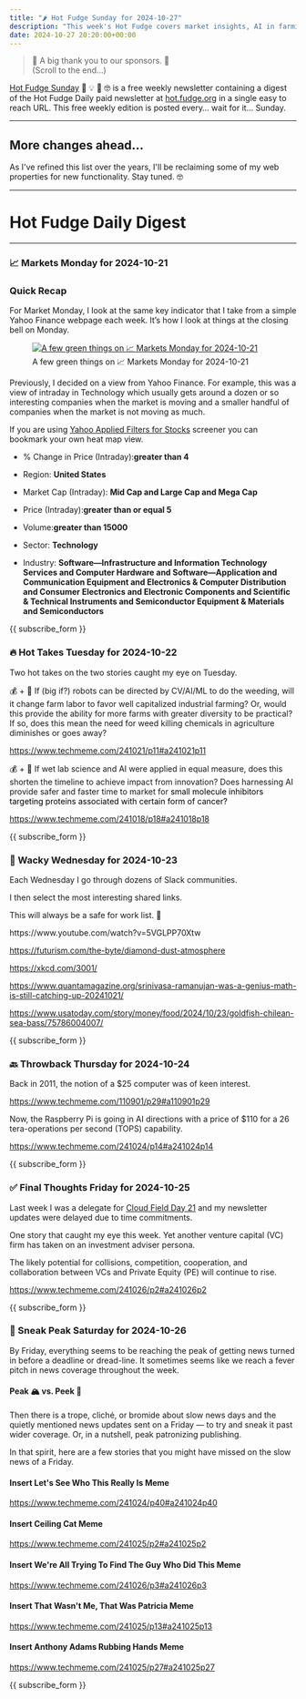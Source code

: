 ```yaml
---
title: "🌶️ Hot Fudge Sunday for 2024-10-27"
description: "This week's Hot Fudge covers market insights, AI in farming, and quirky stories from the web."
date: 2024-10-27 20:20:00+00:00
---
```


<!-- buttondown-editor-mode: plaintext --><blockquote class="pullquote"><p>🙏 A big thank you to our sponsors. 🙏<br>(Scroll to the end…)</p></blockquote>

[Hot Fudge Sunday](https://hot.fudge.org) 🤔 💡 🤯 🤓 is a free weekly newsletter containing a digest of the Hot Fudge Daily paid newsletter at [hot.fudge.org](https://hot.fudge.org) in a single easy to reach URL. This free weekly edition is posted every… wait for it… Sunday.

---

## More changes ahead...

As I've refined this list over the years, I'll be reclaiming some of my web properties for new functionality. Stay tuned. 🤓

---
   
# Hot Fudge Daily Digest
   
---
### 📈 Markets Monday for 2024-10-21
 
<!-- buttondown-editor-mode: fancy --><h3>Quick Recap</h3><p>For Market Monday, I look at the same key indicator that I take from a simple Yahoo Finance webpage each week. It’s how I look at things at the closing bell on Monday.</p><figure><a href="https://finance.yahoo.com/screener/568c8b06-3f3e-497e-bae7-6dd1defc231c/heatmap" target="_blank" rel="noopener noreferrer"><img src="https://assets.buttondown.email/images/6f94b79f-20a0-48e1-851c-121dba31318b.png?w=960&amp;fit=max" alt="A few green things on 📈 Markets Monday for 2024-10-21" draggable="false"></a><figcaption>A few green things on 📈 Markets Monday for 2024-10-21</figcaption></figure><p>Previously, I decided on a view from Yahoo Finance. For example, this was a view of intraday in Technology which usually gets around a dozen or so interesting companies when the market is moving and a smaller handful of companies when the market is not moving as much.</p><p>If you are using <a target="_blank" rel="noopener noreferrer nofollow" href="https://finance.yahoo.com/screener/568c8b06-3f3e-497e-bae7-6dd1defc231c/heatmap">Yahoo Applied Filters for Stocks</a> screener you can bookmark your own heat map view.</p><ul><li><p>% Change in Price (Intraday):<strong>greater than 4</strong></p></li><li><p>Region: <strong>United States</strong></p></li><li><p>Market Cap (Intraday): <strong>Mid Cap and Large Cap and Mega Cap</strong></p></li><li><p>Price (Intraday):<strong>greater than or equal 5</strong></p></li><li><p>Volume:<strong>greater than 15000</strong></p></li><li><p>Sector: <strong>Technology</strong></p></li><li><p>Industry: <strong>Software—Infrastructure and Information Technology Services and Computer Hardware and Software—Application and Communication Equipment and Electronics &amp; Computer Distribution and Consumer Electronics and Electronic Components and Scientific &amp; Technical Instruments and Semiconductor Equipment &amp; Materials and Semiconductors</strong></p></li></ul>
   
{{ subscribe_form }}
   
### 🔥 Hot Takes Tuesday for 2024-10-22
 
<!-- buttondown-editor-mode: fancy --><p>Two hot takes on the two stories caught my eye on Tuesday.</p><p>💰 + 🥬 If (big if?) robots can be directed by CV/AI/ML to do the weeding, will it change farm labor to favor well capitalized industrial farming? Or, would this provide the ability for more farms with greater diversity to be practical? If so, does this mean the need for weed killing chemicals in agriculture diminishes or goes away?</p><p><a target="_blank" rel="noopener noreferrer nofollow" href="https://www.techmeme.com/241021/p11#a241021p11">https://www.techmeme.com/241021/p11#a241021p11</a></p><p>💰 + 💊 If wet lab science and AI were applied in equal measure, does this shorten the timeline to achieve impact from innovation? Does harnessing AI provide safer and faster time to market for <span style="color: rgb(0, 0, 0)">small molecule inhibitors targeting proteins associated with certain form of cancer?</span> </p><p><a target="_blank" rel="noopener noreferrer nofollow" href="https://www.techmeme.com/241018/p18#a241018p18">https://www.techmeme.com/241018/p18#a241018p18</a></p>
   
{{ subscribe_form }}
   
### 🤪 Wacky Wednesday for 2024-10-23
 
<!-- buttondown-editor-mode: fancy --><p>Each Wednesday I go through dozens of Slack communities.</p><p>I then select the most interesting shared links.</p><p>This will always be a safe for work list. 🙈</p><p>https://www.youtube.com/watch?v=5VGLPP70Xtw</p><p><a target="_blank" rel="noopener noreferrer nofollow" href="https://futurism.com/the-byte/diamond-dust-atmosphere">https://futurism.com/the-byte/diamond-dust-atmosphere</a></p><p><a target="_blank" rel="noopener noreferrer nofollow" href="https://xkcd.com/3001/">https://xkcd.com/3001/</a></p><p><a target="_blank" rel="noopener noreferrer nofollow" href="https://www.quantamagazine.org/srinivasa-ramanujan-was-a-genius-math-is-still-catching-up-20241021/">https://www.quantamagazine.org/srinivasa-ramanujan-was-a-genius-math-is-still-catching-up-20241021/</a></p><p><a target="_blank" rel="noopener noreferrer nofollow" href="https://www.usatoday.com/story/money/food/2024/10/23/goldfish-chilean-sea-bass/75786004007/">https://www.usatoday.com/story/money/food/2024/10/23/goldfish-chilean-sea-bass/75786004007/</a></p><p></p><p></p>
   
{{ subscribe_form }}
   
### 🔙 Throwback Thursday for 2024-10-24
 
<!-- buttondown-editor-mode: fancy --><p>Back in 2011, the notion of a $25 computer was of keen interest.</p><p><a target="_blank" rel="noopener noreferrer nofollow" href="https://www.techmeme.com/110901/p29#a110901p29">https://www.techmeme.com/110901/p29#a110901p29</a></p><p>Now, the Raspberry Pi is going in AI directions with a price of $110 for a 26 tera-operations per second (TOPS) capability.</p><p><a target="_blank" rel="noopener noreferrer nofollow" href="https://www.techmeme.com/241024/p14#a241024p14">https://www.techmeme.com/241024/p14#a241024p14</a></p><p></p><p></p><p></p><p></p>
   
{{ subscribe_form }}
   
### ✅ Final Thoughts Friday for 2024-10-25
 
<!-- buttondown-editor-mode: fancy --><p>Last week I was a delegate for <a target="_blank" rel="noopener noreferrer nofollow" href="https://techfieldday.com/event/cfd21/">Cloud Field Day 21</a> and my newsletter updates were delayed due to time commitments.</p><p>One story that caught my eye this week. Yet another venture capital (VC) firm has taken on an investment adviser persona. </p><p>The likely potential for collisions, competition, cooperation, and collaboration between VCs and Private Equity (PE) will continue to rise.</p><p><a target="_blank" rel="noopener noreferrer nofollow" href="https://www.techmeme.com/241026/p2#a241026p2">https://www.techmeme.com/241026/p2#a241026p2</a></p><p></p><p></p><p></p><p></p>
   
{{ subscribe_form }}
   
### 🔮 Sneak Peak Saturday for 2024-10-26
 
<!-- buttondown-editor-mode: fancy --><p>By Friday, everything seems to be reaching the peak of getting news turned in before a deadline or dread-line. It sometimes seems like we reach a fever pitch in news coverage throughout the week.</p><h4>Peak 🏔️ vs. Peek 👀</h4><p>Then there is a trope, cliché, or bromide about slow news days and the quietly mentioned news updates sent on a Friday — to try and sneak it past wider coverage. Or, in a nutshell, peak patronizing publishing.</p><p>In that spirit, here are a few stories that you might have missed on the slow news of a Friday.</p><h4>Insert Let's See Who This Really Is Meme</h4><p><a target="_blank" rel="noopener noreferrer nofollow" href="https://www.techmeme.com/241024/p40#a241024p40">https://www.techmeme.com/241024/p40#a241024p40</a></p><h4>Insert Ceiling Cat Meme</h4><p><a target="_blank" rel="noopener noreferrer nofollow" href="https://www.techmeme.com/241025/p2#a241025p2">https://www.techmeme.com/241025/p2#a241025p2</a></p><h4>Insert We're All Trying To Find The Guy Who Did This Meme</h4><p><a target="_blank" rel="noopener noreferrer nofollow" href="https://www.techmeme.com/241026/p3#a241026p3">https://www.techmeme.com/241026/p3#a241026p3</a></p><h4>Insert That Wasn't Me, That Was Patricia Meme</h4><p><a target="_blank" rel="noopener noreferrer nofollow" href="https://www.techmeme.com/241025/p13#a241025p13">https://www.techmeme.com/241025/p13#a241025p13</a></p><h4>Insert Anthony Adams Rubbing Hands Meme</h4><p><a target="_blank" rel="noopener noreferrer nofollow" href="https://www.techmeme.com/241025/p27#a241025p27">https://www.techmeme.com/241025/p27#a241025p27</a></p>
   
{{ subscribe_form }}